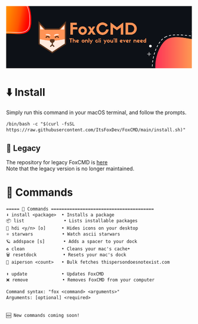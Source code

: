 ![Banner](https://github.com/ItsFoxDev/FoxCMD/raw/main/banner.png)
---
# ⬇️ Install
Simply run this command in your macOS terminal, and follow the prompts.
```
/bin/bash -c "$(curl -fsSL https://raw.githubusercontent.com/ItsFoxDev/FoxCMD/main/install.sh)" 
```
## 📜 Legacy
The repository for legacy FoxCMD is [here](https://github.com/ItsFoxDev/FoxCMD-Legacy)
<br>Note that the legacy version is no longer maintained.

# 📄 Commands
```
===== 📄 Commands =======================================
⬇️ install <package>  • Installs a package
📦 list               • Lists installable packages
👀 hdi <y/n> [o]      • Hides icons on your desktop
⭐️ starwars           • Watch ascii starwars
🪐 addspace [s]       • Adds a spacer to your dock
♻️ clean              • Cleans your mac's cache•
🗑 resetdock          • Resets your mac's dock
🤖 aiperson <count>   • Bulk fetches thispersondoesnotexist.com

⬆️ update             • Updates FoxCMD
❌ remove             • Removes FoxCMD from your computer

Command syntax: "fox <command> <arguments>" 
Arguments: [optional] <required>


🆕 New commands coming soon!
```

